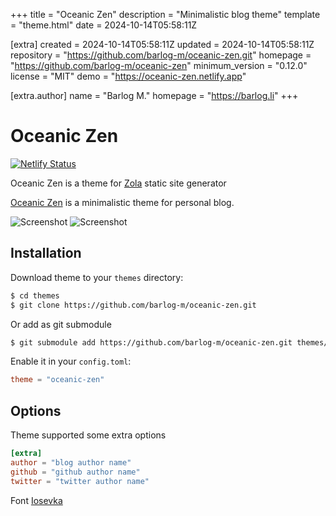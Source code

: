 
+++
title = "Oceanic Zen"
description = "Minimalistic blog theme"
template = "theme.html"
date = 2024-10-14T05:58:11Z

[extra]
created = 2024-10-14T05:58:11Z
updated = 2024-10-14T05:58:11Z
repository = "https://github.com/barlog-m/oceanic-zen.git"
homepage = "https://github.com/barlog-m/oceanic-zen"
minimum_version = "0.12.0"
license = "MIT"
demo = "https://oceanic-zen.netlify.app"

[extra.author]
name = "Barlog M."
homepage = "https://barlog.li"
+++        

# Oceanic Zen

[![Netlify Status](https://api.netlify.com/api/v1/badges/e90897e9-f3e3-4906-b647-11a918af3a3b/deploy-status)](https://app.netlify.com/sites/oceanic-zen/deploys)

Oceanic Zen is a theme for [Zola](https://www.getzola.org/) static site generator

[Oceanic Zen](https://oceanic-zen.netlify.app/) is a minimalistic theme for personal blog.

![Screenshot](screenshot-index.png)
![Screenshot](screenshot.png)

## Installation

Download theme to your `themes` directory:

```bash
$ cd themes
$ git clone https://github.com/barlog-m/oceanic-zen.git
```

Or add as git submodule

```bash
$ git submodule add https://github.com/barlog-m/oceanic-zen.git themes/oceanic-zen
```

Enable it in your `config.toml`:

```toml
theme = "oceanic-zen"
```

## Options

Theme supported some extra options

```toml
[extra]
author = "blog author name"
github = "github author name"
twitter = "twitter author name"
```

Font [Iosevka](https://typeof.net/Iosevka/)

        